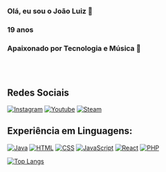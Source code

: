 ### Olá, eu sou o João Luiz 🌟
### 19 anos
### Apaixonado por Tecnologia e Música 🎵

</br>
</br>

## Redes Sociais
[![Instagram](https://img.shields.io/badge/Instagram-E4405F?style=for-the-badge&logo=instagram&logoColor=white)](https://www.instagram.com/joao_luiz48/)
[![Youtube](https://img.shields.io/badge/YouTube-FF0000?style=for-the-badge&logo=youtube&logoColor=white)](https://www.youtube.com/channel/UCAViRQNPTdgB_hRdB2VTPCg)
[![Steam](https://img.shields.io/badge/Steam-000000?style=for-the-badge&logo=steam&logoColor=white)](https://steamcommunity.com/profiles/76561198438408081/)


## Experiência em Linguagens:
[![Java](https://img.shields.io/badge/Java-ED8B00?style=for-the-badge&logo=java&logoColor=white)]()
[![HTML](https://img.shields.io/badge/HTML5-E34F26?style=for-the-badge&logo=html5&logoColor=white)]()
[![CSS](https://img.shields.io/badge/CSS3-1572B6?style=for-the-badge&logo=css3&logoColor=white)]()
[![JavaScript](https://img.shields.io/badge/JavaScript-F7DF1E?style=for-the-badge&logo=javascript&logoColor=black)]()
[![React](https://img.shields.io/badge/React-20232A?style=for-the-badge&logo=react&logoColor=61DAFB)]()
[![PHP](https://img.shields.io/badge/PHP-777BB4?style=for-the-badge&logo=php&logoColor=white)]()

[![Top Langs](https://github-readme-stats.vercel.app/api/top-langs/?username=goenji48&layout=compact)](https://github.com/anuraghazra/github-readme-stats)
